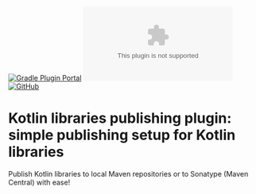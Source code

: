 [![Gradle Plugin Portal](https://img.shields.io/gradle-plugin-portal/v/ru.ileasile.kotlin.publisher?label=publisher%20plugin)](https://plugins.gradle.org/plugin/ru.ileasile.kotlin.publisher)
[![Gradle Plugin Portal](https://img.shields.io/gradle-plugin-portal/v/ru.ileasile.kotlin.doc?label=docs%20plugin)](https://plugins.gradle.org/plugin/ru.ileasile.kotlin.doc)
[![GitHub](https://img.shields.io/github/license/ileasile/kotlin-libs-publisher)](LICENSE.txt)

# Kotlin libraries publishing plugin: simple publishing setup for Kotlin libraries

Publish Kotlin libraries to local Maven repositories or to Sonatype (Maven Central) with ease!

